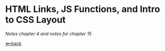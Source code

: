 # HTML Links, JS Functions, and Intro to CSS Layout

*Notes chapter 4 and notes for chapter 15*




[<==back](README.md)
